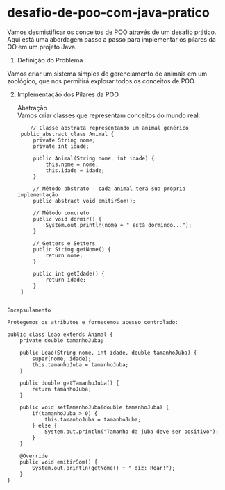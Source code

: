 # desafio-de-poo-com-java-pratico

  Vamos desmistificar os conceitos de POO através de um desafio prático. Aqui está uma abordagem passo a passo para implementar os pilares da OO em um projeto Java.

1. Definição do Problema

  Vamos criar um sistema simples de gerenciamento de animais em um zoológico, que nos permitirá explorar todos os conceitos de POO.

2. Implementação dos Pilares da POO

   Abstração\
   Vamos criar classes que representam conceitos do mundo real:

   ```
       // Classe abstrata representando um animal genérico
    public abstract class Animal {
        private String nome;
        private int idade;
        
        public Animal(String nome, int idade) {
            this.nome = nome;
            this.idade = idade;
        }
        
        // Método abstrato - cada animal terá sua própria implementação
        public abstract void emitirSom();
        
        // Método concreto
        public void dormir() {
            System.out.println(nome + " está dormindo...");
        }
        
        // Getters e Setters
        public String getNome() {
            return nome;
        }
        
        public int getIdade() {
            return idade;
        }
    }
```

Encapsulamento

Protegemos os atributos e fornecemos acesso controlado:

```

    public class Leao extends Animal {
        private double tamanhoJuba;
        
        public Leao(String nome, int idade, double tamanhoJuba) {
            super(nome, idade);
            this.tamanhoJuba = tamanhoJuba;
        }
        
        public double getTamanhoJuba() {
            return tamanhoJuba;
        }
        
        public void setTamanhoJuba(double tamanhoJuba) {
            if(tamanhoJuba > 0) {
                this.tamanhoJuba = tamanhoJuba;
            } else {
                System.out.println("Tamanho da juba deve ser positivo");
            }
        }
        
        @Override
        public void emitirSom() {
            System.out.println(getNome() + " diz: Roar!");
        }
    }

```


